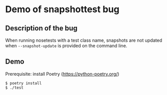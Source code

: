# Demo of snapshottest bug

## Description of the bug

When running nosetests with a test class name, snapshots are not updated
when `--snapshot-update` is provided on the command line.

## Demo
Prerequisite: install Poetry (https://python-poetry.org/)

```
$ poetry install
$ ./test
```
